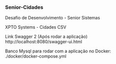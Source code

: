 ### Senior-Cidades

Desafio de Desenvolvimento - Senior Sistemas

XPTO Systems - Cidades CSV

Link Swagger 2 (Após rodar a aplicação)
<br/>http://localhost:8080/swagger-ui.html

Banco Mysql para rodar com a aplicação no Docker:
<br/>./docker/docker-compose.yml